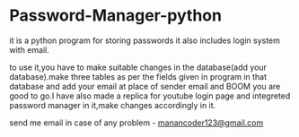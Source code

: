 # Password-Manager-python
it is a python program for storing passwords it also includes login system with email.

to use it,you have to make suitable changes in the database(add your database).make three tables as per the fields given in program in that database and add your email at place of sender email and BOOM you are good to go.I have also made a replica for youtube login page and integreted password manager in it,make changes accordingly in it.



send me email in case of any problem - manancoder123@gmail.com
